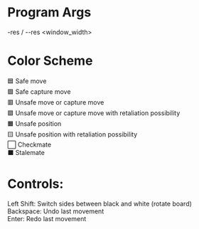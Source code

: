 # Program Args
-res / --res <window_width>

# Color Scheme
🟦 Safe move  
🟩 Safe capture move  
🟥 Unsafe move or capture move  
🟪 Unsafe move or capture move with retaliation possibility  
🟧 Unsafe position  
🟨 Unsafe position with retaliation possibility  
⬜ Checkmate  
⬛ Stalemate  

# Controls:
Left Shift: Switch sides between black and white (rotate board)  
Backspace: Undo last movement  
Enter: Redo last movement  
